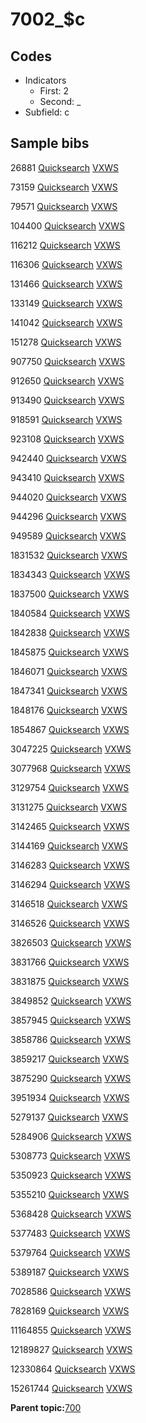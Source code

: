 # 7002\_$c

## Codes

-   Indicators
    -   First: 2
    -   Second: \_
-   Subfield: c

## Sample bibs

26881 [Quicksearch](https://search.library.yale.edu/catalog/26881) [VXWS](http://prodorbis.library.yale.edu:7014/vxws/GetHoldingsService?bibId=26881)

73159 [Quicksearch](https://search.library.yale.edu/catalog/73159) [VXWS](http://prodorbis.library.yale.edu:7014/vxws/GetHoldingsService?bibId=73159)

79571 [Quicksearch](https://search.library.yale.edu/catalog/79571) [VXWS](http://prodorbis.library.yale.edu:7014/vxws/GetHoldingsService?bibId=79571)

104400 [Quicksearch](https://search.library.yale.edu/catalog/104400) [VXWS](http://prodorbis.library.yale.edu:7014/vxws/GetHoldingsService?bibId=104400)

116212 [Quicksearch](https://search.library.yale.edu/catalog/116212) [VXWS](http://prodorbis.library.yale.edu:7014/vxws/GetHoldingsService?bibId=116212)

116306 [Quicksearch](https://search.library.yale.edu/catalog/116306) [VXWS](http://prodorbis.library.yale.edu:7014/vxws/GetHoldingsService?bibId=116306)

131466 [Quicksearch](https://search.library.yale.edu/catalog/131466) [VXWS](http://prodorbis.library.yale.edu:7014/vxws/GetHoldingsService?bibId=131466)

133149 [Quicksearch](https://search.library.yale.edu/catalog/133149) [VXWS](http://prodorbis.library.yale.edu:7014/vxws/GetHoldingsService?bibId=133149)

141042 [Quicksearch](https://search.library.yale.edu/catalog/141042) [VXWS](http://prodorbis.library.yale.edu:7014/vxws/GetHoldingsService?bibId=141042)

151278 [Quicksearch](https://search.library.yale.edu/catalog/151278) [VXWS](http://prodorbis.library.yale.edu:7014/vxws/GetHoldingsService?bibId=151278)

907750 [Quicksearch](https://search.library.yale.edu/catalog/907750) [VXWS](http://prodorbis.library.yale.edu:7014/vxws/GetHoldingsService?bibId=907750)

912650 [Quicksearch](https://search.library.yale.edu/catalog/912650) [VXWS](http://prodorbis.library.yale.edu:7014/vxws/GetHoldingsService?bibId=912650)

913490 [Quicksearch](https://search.library.yale.edu/catalog/913490) [VXWS](http://prodorbis.library.yale.edu:7014/vxws/GetHoldingsService?bibId=913490)

918591 [Quicksearch](https://search.library.yale.edu/catalog/918591) [VXWS](http://prodorbis.library.yale.edu:7014/vxws/GetHoldingsService?bibId=918591)

923108 [Quicksearch](https://search.library.yale.edu/catalog/923108) [VXWS](http://prodorbis.library.yale.edu:7014/vxws/GetHoldingsService?bibId=923108)

942440 [Quicksearch](https://search.library.yale.edu/catalog/942440) [VXWS](http://prodorbis.library.yale.edu:7014/vxws/GetHoldingsService?bibId=942440)

943410 [Quicksearch](https://search.library.yale.edu/catalog/943410) [VXWS](http://prodorbis.library.yale.edu:7014/vxws/GetHoldingsService?bibId=943410)

944020 [Quicksearch](https://search.library.yale.edu/catalog/944020) [VXWS](http://prodorbis.library.yale.edu:7014/vxws/GetHoldingsService?bibId=944020)

944296 [Quicksearch](https://search.library.yale.edu/catalog/944296) [VXWS](http://prodorbis.library.yale.edu:7014/vxws/GetHoldingsService?bibId=944296)

949589 [Quicksearch](https://search.library.yale.edu/catalog/949589) [VXWS](http://prodorbis.library.yale.edu:7014/vxws/GetHoldingsService?bibId=949589)

1831532 [Quicksearch](https://search.library.yale.edu/catalog/1831532) [VXWS](http://prodorbis.library.yale.edu:7014/vxws/GetHoldingsService?bibId=1831532)

1834343 [Quicksearch](https://search.library.yale.edu/catalog/1834343) [VXWS](http://prodorbis.library.yale.edu:7014/vxws/GetHoldingsService?bibId=1834343)

1837500 [Quicksearch](https://search.library.yale.edu/catalog/1837500) [VXWS](http://prodorbis.library.yale.edu:7014/vxws/GetHoldingsService?bibId=1837500)

1840584 [Quicksearch](https://search.library.yale.edu/catalog/1840584) [VXWS](http://prodorbis.library.yale.edu:7014/vxws/GetHoldingsService?bibId=1840584)

1842838 [Quicksearch](https://search.library.yale.edu/catalog/1842838) [VXWS](http://prodorbis.library.yale.edu:7014/vxws/GetHoldingsService?bibId=1842838)

1845875 [Quicksearch](https://search.library.yale.edu/catalog/1845875) [VXWS](http://prodorbis.library.yale.edu:7014/vxws/GetHoldingsService?bibId=1845875)

1846071 [Quicksearch](https://search.library.yale.edu/catalog/1846071) [VXWS](http://prodorbis.library.yale.edu:7014/vxws/GetHoldingsService?bibId=1846071)

1847341 [Quicksearch](https://search.library.yale.edu/catalog/1847341) [VXWS](http://prodorbis.library.yale.edu:7014/vxws/GetHoldingsService?bibId=1847341)

1848176 [Quicksearch](https://search.library.yale.edu/catalog/1848176) [VXWS](http://prodorbis.library.yale.edu:7014/vxws/GetHoldingsService?bibId=1848176)

1854867 [Quicksearch](https://search.library.yale.edu/catalog/1854867) [VXWS](http://prodorbis.library.yale.edu:7014/vxws/GetHoldingsService?bibId=1854867)

3047225 [Quicksearch](https://search.library.yale.edu/catalog/3047225) [VXWS](http://prodorbis.library.yale.edu:7014/vxws/GetHoldingsService?bibId=3047225)

3077968 [Quicksearch](https://search.library.yale.edu/catalog/3077968) [VXWS](http://prodorbis.library.yale.edu:7014/vxws/GetHoldingsService?bibId=3077968)

3129754 [Quicksearch](https://search.library.yale.edu/catalog/3129754) [VXWS](http://prodorbis.library.yale.edu:7014/vxws/GetHoldingsService?bibId=3129754)

3131275 [Quicksearch](https://search.library.yale.edu/catalog/3131275) [VXWS](http://prodorbis.library.yale.edu:7014/vxws/GetHoldingsService?bibId=3131275)

3142465 [Quicksearch](https://search.library.yale.edu/catalog/3142465) [VXWS](http://prodorbis.library.yale.edu:7014/vxws/GetHoldingsService?bibId=3142465)

3144169 [Quicksearch](https://search.library.yale.edu/catalog/3144169) [VXWS](http://prodorbis.library.yale.edu:7014/vxws/GetHoldingsService?bibId=3144169)

3146283 [Quicksearch](https://search.library.yale.edu/catalog/3146283) [VXWS](http://prodorbis.library.yale.edu:7014/vxws/GetHoldingsService?bibId=3146283)

3146294 [Quicksearch](https://search.library.yale.edu/catalog/3146294) [VXWS](http://prodorbis.library.yale.edu:7014/vxws/GetHoldingsService?bibId=3146294)

3146518 [Quicksearch](https://search.library.yale.edu/catalog/3146518) [VXWS](http://prodorbis.library.yale.edu:7014/vxws/GetHoldingsService?bibId=3146518)

3146526 [Quicksearch](https://search.library.yale.edu/catalog/3146526) [VXWS](http://prodorbis.library.yale.edu:7014/vxws/GetHoldingsService?bibId=3146526)

3826503 [Quicksearch](https://search.library.yale.edu/catalog/3826503) [VXWS](http://prodorbis.library.yale.edu:7014/vxws/GetHoldingsService?bibId=3826503)

3831766 [Quicksearch](https://search.library.yale.edu/catalog/3831766) [VXWS](http://prodorbis.library.yale.edu:7014/vxws/GetHoldingsService?bibId=3831766)

3831875 [Quicksearch](https://search.library.yale.edu/catalog/3831875) [VXWS](http://prodorbis.library.yale.edu:7014/vxws/GetHoldingsService?bibId=3831875)

3849852 [Quicksearch](https://search.library.yale.edu/catalog/3849852) [VXWS](http://prodorbis.library.yale.edu:7014/vxws/GetHoldingsService?bibId=3849852)

3857945 [Quicksearch](https://search.library.yale.edu/catalog/3857945) [VXWS](http://prodorbis.library.yale.edu:7014/vxws/GetHoldingsService?bibId=3857945)

3858786 [Quicksearch](https://search.library.yale.edu/catalog/3858786) [VXWS](http://prodorbis.library.yale.edu:7014/vxws/GetHoldingsService?bibId=3858786)

3859217 [Quicksearch](https://search.library.yale.edu/catalog/3859217) [VXWS](http://prodorbis.library.yale.edu:7014/vxws/GetHoldingsService?bibId=3859217)

3875290 [Quicksearch](https://search.library.yale.edu/catalog/3875290) [VXWS](http://prodorbis.library.yale.edu:7014/vxws/GetHoldingsService?bibId=3875290)

3951934 [Quicksearch](https://search.library.yale.edu/catalog/3951934) [VXWS](http://prodorbis.library.yale.edu:7014/vxws/GetHoldingsService?bibId=3951934)

5279137 [Quicksearch](https://search.library.yale.edu/catalog/5279137) [VXWS](http://prodorbis.library.yale.edu:7014/vxws/GetHoldingsService?bibId=5279137)

5284906 [Quicksearch](https://search.library.yale.edu/catalog/5284906) [VXWS](http://prodorbis.library.yale.edu:7014/vxws/GetHoldingsService?bibId=5284906)

5308773 [Quicksearch](https://search.library.yale.edu/catalog/5308773) [VXWS](http://prodorbis.library.yale.edu:7014/vxws/GetHoldingsService?bibId=5308773)

5350923 [Quicksearch](https://search.library.yale.edu/catalog/5350923) [VXWS](http://prodorbis.library.yale.edu:7014/vxws/GetHoldingsService?bibId=5350923)

5355210 [Quicksearch](https://search.library.yale.edu/catalog/5355210) [VXWS](http://prodorbis.library.yale.edu:7014/vxws/GetHoldingsService?bibId=5355210)

5368428 [Quicksearch](https://search.library.yale.edu/catalog/5368428) [VXWS](http://prodorbis.library.yale.edu:7014/vxws/GetHoldingsService?bibId=5368428)

5377483 [Quicksearch](https://search.library.yale.edu/catalog/5377483) [VXWS](http://prodorbis.library.yale.edu:7014/vxws/GetHoldingsService?bibId=5377483)

5379764 [Quicksearch](https://search.library.yale.edu/catalog/5379764) [VXWS](http://prodorbis.library.yale.edu:7014/vxws/GetHoldingsService?bibId=5379764)

5389187 [Quicksearch](https://search.library.yale.edu/catalog/5389187) [VXWS](http://prodorbis.library.yale.edu:7014/vxws/GetHoldingsService?bibId=5389187)

7028586 [Quicksearch](https://search.library.yale.edu/catalog/7028586) [VXWS](http://prodorbis.library.yale.edu:7014/vxws/GetHoldingsService?bibId=7028586)

7828169 [Quicksearch](https://search.library.yale.edu/catalog/7828169) [VXWS](http://prodorbis.library.yale.edu:7014/vxws/GetHoldingsService?bibId=7828169)

11164855 [Quicksearch](https://search.library.yale.edu/catalog/11164855) [VXWS](http://prodorbis.library.yale.edu:7014/vxws/GetHoldingsService?bibId=11164855)

12189827 [Quicksearch](https://search.library.yale.edu/catalog/12189827) [VXWS](http://prodorbis.library.yale.edu:7014/vxws/GetHoldingsService?bibId=12189827)

12330864 [Quicksearch](https://search.library.yale.edu/catalog/12330864) [VXWS](http://prodorbis.library.yale.edu:7014/vxws/GetHoldingsService?bibId=12330864)

15261744 [Quicksearch](https://search.library.yale.edu/catalog/15261744) [VXWS](http://prodorbis.library.yale.edu:7014/vxws/GetHoldingsService?bibId=15261744)

**Parent topic:**[700](../../tags/700/700.md)

